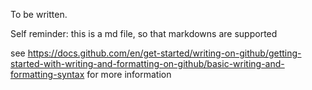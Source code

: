 To be written.

Self reminder: this is a md file, so that markdowns are supported

see https://docs.github.com/en/get-started/writing-on-github/getting-started-with-writing-and-formatting-on-github/basic-writing-and-formatting-syntax for more information